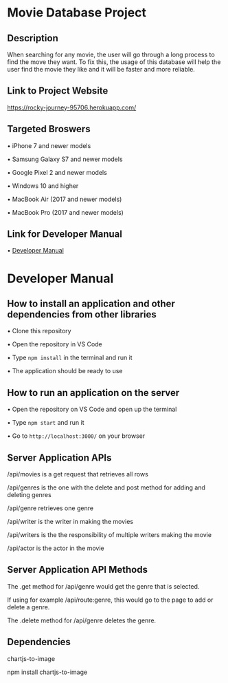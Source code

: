 # Movie Database Project

## Description
When searching for any movie, the user will go through a long process to find the move they want. To fix this,
the usage of this database will help the user find the movie they like and it will be faster and more reliable.


## Link to Project Website
https://rocky-journey-95706.herokuapp.com/

## Targeted Broswers
• iPhone 7 and newer models

• Samsung Galaxy S7 and newer models

• Google Pixel 2 and newer models

• Windows 10 and higher

• MacBook Air (2017 and newer models)

• MacBook Pro (2017 and newer models)

## Link for Developer Manual
• [Developer Manual](https://github.com/NKoyfish/Group-11-INST377-MoviesDB#developer-manual)

# Developer Manual

## How to install an application and other dependencies from other libraries
• Clone this repository

• Open the repository in VS Code 

• Type ```npm install``` in the terminal and run it

• The application should be ready to use

## How to run an application on the server
• Open the repository on VS Code and open up the terminal

• Type ```npm start``` and run it

• Go to ```http://localhost:3000/``` on your browser

## Server Application APIs
/api/movies is a get request that retrieves all rows

/api/genres is the one with the delete and post method for adding and deleting genres

/api/genre retrieves one genre

/api/writer is the writer in making the movies

/api/writers is the the responsibility of multiple writers making the movie

/api/actor is the actor in the movie

## Server Application API Methods
The .get method for /api/genre would get the genre that is selected.

If using for example /api/route:genre, this would go to the page to add or delete a genre.

The .delete method for /api/genre deletes the genre.

## Dependencies
chartjs-to-image

npm install chartjs-to-image

